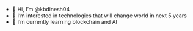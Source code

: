 - 👋 Hi, I’m @kbdinesh04
- 👀 I’m interested in technologies that will change world in next 5 years
- 🌱 I’m currently learning blockchain and AI

<!---
kbdinesh04/kbdinesh04 is a ✨ special ✨ repository because its `README.md` (this file) appears on your GitHub profile.
You can click the Preview link to take a look at your changes.
--->
